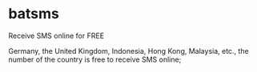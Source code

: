 # batsms
Receive SMS online for FREE

Germany, the United Kingdom, Indonesia, Hong Kong, Malaysia, etc., the number of the country is free to receive SMS online;
